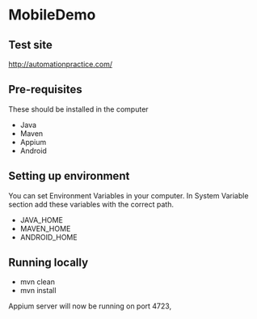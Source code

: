 # MobileDemo

## Test site 
http://automationpractice.com/

## Pre-requisites
These should be installed in the computer
* Java
* Maven
* Appium
* Android

## Setting up environment
You can set Environment Variables in your computer. In System Variable section add these variables with the correct path.

* JAVA_HOME
* MAVEN_HOME
* ANDROID_HOME

## Running locally
* mvn clean
* mvn install

Appium server will now be running on port 4723,